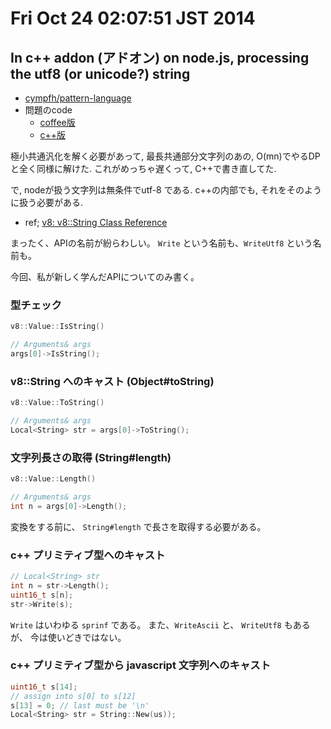 Fri Oct 24 02:07:51 JST 2014
===

## In c++ addon (アドオン) on node.js, processing the utf8 (or unicode?) string

- [cympfh/pattern-language](https://github.com/cympfh/pattern-language)
- 問題のcode
    - [coffee版](https://github.com/cympfh/pattern-language/blob/master/mcp.coffee)
    - [c++版](https://github.com/cympfh/pattern-language/blob/master/mcp/mcp.cc)

極小共通汎化を解く必要があって,
最長共通部分文字列のあの, O(mn)でやるDPと全く同様に解けた.
これがめっちゃ遅くって, C++で書き直してた.

で, nodeが扱う文字列は無条件でutf-8 である.
c++の内部でも, それをそのように扱う必要がある.

- ref; [v8: v8::String Class Reference](http://izs.me/v8-docs/classv8_1_1String.html)

まったく、APIの名前が紛らわしい。
`Write` という名前も、`WriteUtf8` という名前も。

今回、私が新しく学んだAPIについてのみ書く。

### 型チェック

```cpp
v8::Value::IsString()

// Arguments& args
args[0]->IsString();
```

### v8::String へのキャスト (Object#toString)

```cpp
v8::Value::ToString()

// Arguments& args
Local<String> str = args[0]->ToString();
```

### 文字列長さの取得 (String#length)

```cpp
v8::Value::Length()

// Arguments& args
int n = args[0]->Length();
```

変換をする前に、 `String#length` で長さを取得する必要がある。

### c++ プリミティブ型へのキャスト

```cpp
// Local<String> str
int n = str->Length();
uint16_t s[n];
str->Write(s);
```

`Write` はいわゆる `sprinf` である。
また、`WriteAscii` と、 `WriteUtf8`  もあるが、
今は使いどきではない。

### c++ プリミティブ型から javascript 文字列へのキャスト

```cpp
uint16_t s[14];
// assign into s[0] to s[12]
s[13] = 0; // last must be '\n'
Local<String> str = String::New(us));
```


